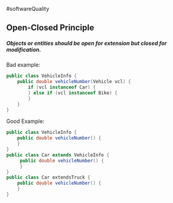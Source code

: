 #softwareQuality 

## Open-Closed Principle

##### Objects or entities should be open for extension but closed for modification.

Bad example:

```java
public class VehicleInfo {
	public double vehicleNumber(Vehicle vcl) {
		if (vcl instanceof Car) {
		} else if (vcl instanceof Bike) {
		}
	}
}
```

Good Example:

```java
public class VehicleInfo {
	public double vehicleNumber() {
	}
}
public class Car extends VehicleInfo {
	 public double vehicleNumber() {
	 }
}
public class Car extendsTruck {
	public double vehicleNumber() {
	}
}
```
